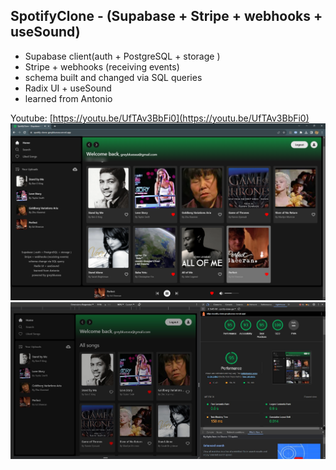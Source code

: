 ## SpotifyClone - (Supabase + Stripe + webhooks + useSound)

- Supabase client(auth + PostgreSQL + storage )
- Stripe + webhooks (receiving events)
- schema built and changed via SQL queries
- Radix UI + useSound
- learned from Antonio

Youtube: [https://youtu.be/UfTAv3BbFi0](https://youtu.be/UfTAv3BbFi0)
![screen](/thumbnail.png)
![lighthouse](/lighthouse_score.jpg)
